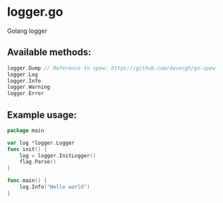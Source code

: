 # logger.go
Golang logger

## Available methods:
```go
logger.Dump // Reference to spew: https://github.com/davecgh/go-spew
logger.Log
logger.Info
logger.Warning
logger.Error
```

## Example usage:
```go
package main

var log *logger.Logger
func init() {
	log = logger.InitLogger()
	flag.Parse()
}

func main() {
	log.Info("Hello world")
}
```